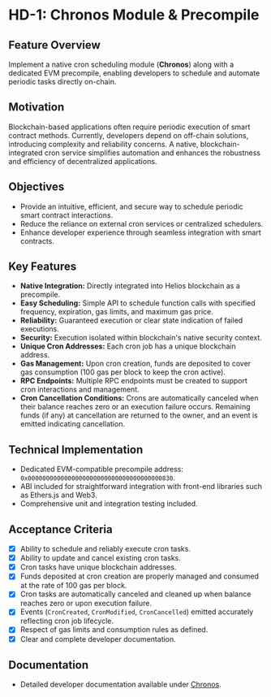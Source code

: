 # HD-1: Chronos Module & Precompile

## Feature Overview

Implement a native cron scheduling module (**Chronos**) along with a dedicated EVM precompile, enabling developers to schedule and automate periodic tasks directly on-chain.

## Motivation

Blockchain-based applications often require periodic execution of smart contract methods. Currently, developers depend on off-chain solutions, introducing complexity and reliability concerns. A native, blockchain-integrated cron service simplifies automation and enhances the robustness and efficiency of decentralized applications.

## Objectives

- Provide an intuitive, efficient, and secure way to schedule periodic smart contract interactions.
- Reduce the reliance on external cron services or centralized schedulers.
- Enhance developer experience through seamless integration with smart contracts.

## Key Features

- **Native Integration:** Directly integrated into Helios blockchain as a precompile.
- **Easy Scheduling:** Simple API to schedule function calls with specified frequency, expiration, gas limits, and maximum gas price.
- **Reliability:** Guaranteed execution or clear state indication of failed executions.
- **Security:** Execution isolated within blockchain's native security context.
- **Unique Cron Addresses:** Each cron job has a unique blockchain address.
- **Gas Management:** Upon cron creation, funds are deposited to cover gas consumption (100 gas per block to keep the cron active).
- **RPC Endpoints:** Multiple RPC endpoints must be created to support cron interactions and management.
- **Cron Cancellation Conditions:** Crons are automatically canceled when their balance reaches zero or an execution failure occurs. Remaining funds (if any) at cancellation are returned to the owner, and an event is emitted indicating cancellation.

## Technical Implementation

- Dedicated EVM-compatible precompile address: `0x0000000000000000000000000000000000000830`.
- ABI included for straightforward integration with front-end libraries such as Ethers.js and Web3.
- Comprehensive unit and integration testing included.

## Acceptance Criteria

- [x] Ability to schedule and reliably execute cron tasks.
- [x] Ability to update and cancel existing cron tasks.
- [x] Cron tasks have unique blockchain addresses.
- [x] Funds deposited at cron creation are properly managed and consumed at the rate of 100 gas per block.
- [x] Cron tasks are automatically canceled and cleaned up when balance reaches zero or upon execution failure.
- [x] Events (`CronCreated`, `CronModified`, `CronCancelled`) emitted accurately reflecting cron job lifecycle.
- [x] Respect of gas limits and consumption rules as defined.
- [x] Clear and complete developer documentation.

## Documentation

- Detailed developer documentation available under [Chronos](https://hub.helioschain.network/docs/innovate/advanced-use-cases/).
